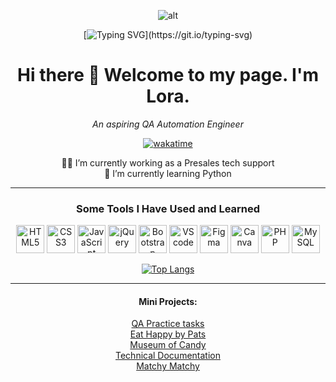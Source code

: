 <!--
**eiramarol/eiramarol** is a ✨ _special_ ✨ repository because its `README.md` (this file) appears on your GitHub profile.

Here are some ideas to get you started:
-->


<div align="center">

![alt](https://media.giphy.com/media/QuDgW7dXQfCZiWVXD4/giphy.gif)

[![Typing SVG](https://readme-typing-svg.herokuapp.com?font=Satisfy&size=25&pause=1000&color=17FFEE&center=true&vCenter=true&random=false&width=500&lines=Getting+closer+to+my+goals+one+step+at+a+time...)](https://git.io/typing-svg)

<div align = "center">
  
# Hi there 👋 Welcome to my page.  I'm Lora. 
*An aspiring QA Automation Engineer*

[![wakatime](https://wakatime.com/badge/user/01eeb911-497f-4b0d-8750-53be28b810a2.svg)](https://wakatime.com/@01eeb911-497f-4b0d-8750-53be28b810a2)

</div>

<!-- - 🤔 I’m looking for help with trying to find my first software engineering job in this current job climate. -->
👩‍💻 I’m currently working as a Presales tech support  
🌱 I’m currently learning Python


---
### Some Tools I Have Used and Learned

<img src="https://cdn.jsdelivr.net/gh/devicons/devicon/icons/html5/html5-original.svg" width=45 height=45 alt="HTML5"  />
<img src="https://cdn.jsdelivr.net/gh/devicons/devicon/icons/css3/css3-original.svg" width=45 height=45 alt="CSS3"  />
<img src="https://cdn.jsdelivr.net/gh/devicons/devicon/icons/javascript/javascript-original.svg" width=45 height=45 alt="JavaScript"  />
<img src="https://cdn.jsdelivr.net/gh/devicons/devicon/icons/jquery/jquery-original-wordmark.svg" width=45 height=45 alt="jQuery" />
<img src="https://cdn.jsdelivr.net/gh/devicons/devicon/icons/bootstrap/bootstrap-original.svg" width=45 height=45 alt="Bootstrap"  />
<img src="https://cdn.jsdelivr.net/gh/devicons/devicon/icons/vscode/vscode-original.svg" width=45 height=45 alt="VScode" />
<img src="https://cdn.jsdelivr.net/gh/devicons/devicon/icons/figma/figma-original.svg" width=45 height=45 alt="Figma" />
<img src="https://cdn.jsdelivr.net/gh/devicons/devicon/icons/canva/canva-original.svg" width=45 height=45 alt="Canva" />
<img src="https://cdn.jsdelivr.net/gh/devicons/devicon/icons/php/php-original.svg" width=45 height=45 alt="PHP" />
<img src="https://cdn.jsdelivr.net/gh/devicons/devicon/icons/mysql/mysql-original-wordmark.svg"  width=45 height=45 alt="MySQL"/>
          
<!-- <img src="https://cdn.jsdelivr.net/gh/devicons/devicon/icons/wordpress/wordpress-original.svg" width=45 height=45 alt="wordpress" /> -->
            
</p>          



  
[![Top Langs](https://github-readme-stats.vercel.app/api/top-langs/?username=eiramarol&hide_progress=true)](https://github.com/eiramarol/github-readme-stats)

---
 #### Mini Projects:<be >
  [QA Practice tasks](https://github.com/eiramarol/SoftwareTesting/)<br />
 [Eat Happy by Pats](https://eiramarol.github.io/EatHappyByPats/) <br />
 [Museum of Candy](https://eiramarol.github.io/MuseumOfCandy/) <br />
 [Technical Documentation](https://eiramarol.github.io/TechnicalDocumentation/) <br />
 [Matchy Matchy](https://eiramarol.github.io/MatchyMatchy/) <br />

<!--
[Frontend Mentor - Product preview card component](https://www.frontendmentor.io/solutions/productpreviewcard-1G-fMtF2Qm) <br >
[Freecodecamp - Product Landing page](https://eiramarol.github.io/product-landing) <br />
 -->
